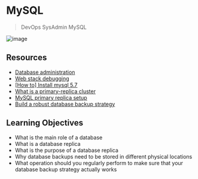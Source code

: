 # MySQL
> DevOps
> SysAdmin
> MySQL

![image](https://github.com/RichardMiruka/alx-system_engineering-devops/assets/105627752/99989a88-6c7d-4d35-8931-af5c2f2aab09)

## Resources

* [Database administration](https://intranet.alxswe.com/concepts/49)
* [Web stack debugging](https://intranet.alxswe.com/concepts/68)
* [[How to] Install mysql 5.7](https://intranet.alxswe.com/concepts/100002)
* [What is a primary-replica cluster](https://intranet.alxswe.com/rltoken/eojqG9FZbA6QVWN5P9cLzA)
* [MySQL primary replica setup](https://intranet.alxswe.com/rltoken/z2KVk2UKLMc0RvHMdJmYLg)
* [Build a robust database backup strategy](https://intranet.alxswe.com/rltoken/BharnxaLb-BDDYFywzME2Q)

## Learning Objectives
* What is the main role of a database
* What is a database replica
* What is the purpose of a database replica
* Why database backups need to be stored in different physical locations
* What operation should you regularly perform to make sure that your database backup strategy actually works
